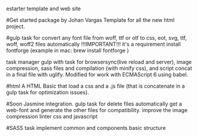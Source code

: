 estarter template and web site

#Get started package by Johan Vargas
Template for all the new html project.

#gulp
task for convert any font file from woff, ttf or otf to css, eot, svg, ttf, woff, woff2 files automatically
!!!IMPORTANT!!! it's a requirement install fontforge (example in mac: brew install fontforge )

task manager gulp with task for browsersync(live reload and server), image compression, sass files and compilation (with minify css), and script concat in a final file with uglify. Modified for work with ECMAScript 6 using babel.

#html
A HTML Basic that load a css and a .js file (that is concatenate in a gulp task for optimization issues).

#Soon
Jasmine integration.
gulp task
  for delete files automatically
  get a web-font and generate the other files for compatibility.
  improve the image compression
  linter css and javascript

#SASS task
  implement common and components basic structure
